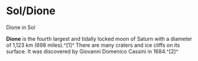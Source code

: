 # Sol/Dione
Dione in Sol
 		 	 

**Dione** is the fourth largest and tidally locked moon of Saturn with a diameter of 1,123 km (698 miles).^[1]^ There are many craters and ice cliffs on its surface. It was discovered by Giovanni Domenico Cassini in 1684.^[2]^